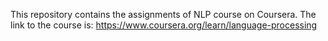 This repository contains the assignments of NLP course on Coursera. 
The link to the course is: https://www.coursera.org/learn/language-processing
